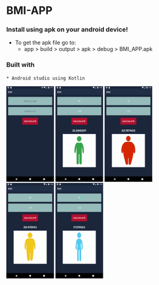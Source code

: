 # BMI-APP
### Install using apk on your android device!
  * To get the apk file go to:
    * app > build > output > apk > debug > BMI_APP.apk

### Built with
    * Android studio using Kotlin
    
  
  <img src="/screenshots/Screenshot_1629123110.png" width="25%" height="auto"> <img src="/screenshots/Screenshot_1629123176.png" width="25%" height="auto"> <img src="/screenshots/Screenshot_1629123193.png" width="25%" height="auto"> <img src="/screenshots/Screenshot_1629123200.png" width="25%" height="auto">  <img src="/screenshots/Screenshot_1629123225.png" width="25%" height="auto">
  
  

